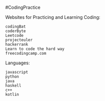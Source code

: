 #CodingPractice

Websites for Practicing and Learning Coding:

	codingBat
	coderByte
	Leetcode
	projecteuler
	hackerrank
	Learn to code the hard way
	freecodingcamp.com


Languages:

	javascript
	python
	java
	haskell
	c++
	kotlin
